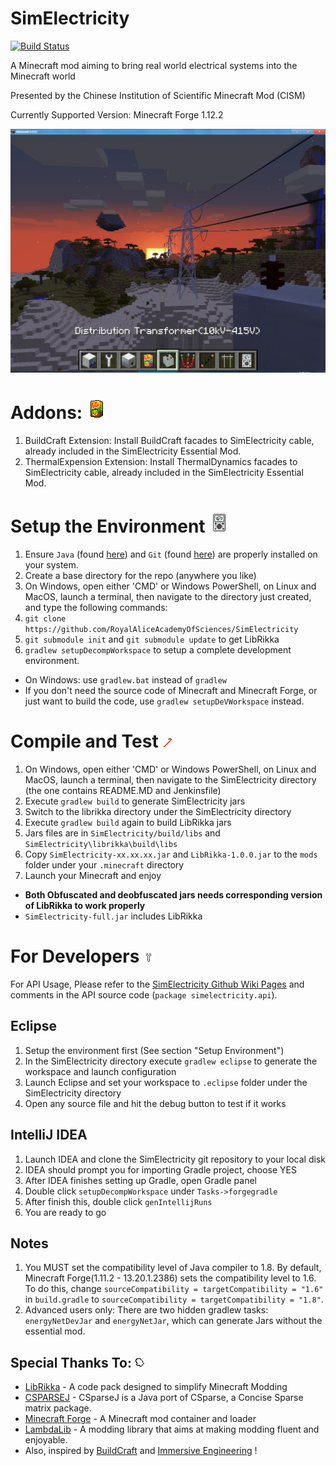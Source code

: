 # SimElectricity 

[![Build Status](https://travis-ci.org/RoyalAliceAcademyOfSciences/SimElectricity.svg?branch=master)](https://travis-ci.org/RoyalAliceAcademyOfSciences/SimElectricity)

A Minecraft mod aiming to bring real world electrical systems into the Minecraft world

Presented by the Chinese Institution of Scientific Minecraft Mod (CISM)

Currently Supported Version: Minecraft Forge 1.12.2

![Image](/documentation/grid.jpg)

# Addons: ![Image](/src/main/resources/assets/sime_essential/textures/items/cell_vita.png)
1. BuildCraft Extension:
Install BuildCraft facades to SimElectricity cable, already included in the SimElectricity Essential Mod.
1. ThermalExpension Extension: Install ThermalDynamics facades to SimElectricity cable, already included in the SimElectricity Essential Mod.

# Setup the Environment ![Image](/src/main/resources/assets/sime_essential/textures/items/tool_multimeter.png)
1. Ensure `Java` (found [here](http://www.oracle.com/technetwork/java/javase/downloads/jdk8-downloads-2133151.html)) and `Git` (found [here](http://git-scm.com/)) are properly installed on your system.
1. Create a base directory for the repo (anywhere you like)
1. On Windows, open either 'CMD' or Windows PowerShell, on Linux and MacOS, 
launch a terminal, then navigate to the directory just created,
and type the following commands:
1. `git clone https://github.com/RoyalAliceAcademyOfSciences/SimElectricity`
1. `git submodule init` and `git submodule update` to get LibRikka
1. `gradlew setupDecompWorkspace` to setup a complete development environment.
* On Windows: use `gradlew.bat` instead of `gradlew`
* If you don't need the source code of Minecraft and Minecraft Forge, or just want to build the code, use 
`gradlew setupDeVWorkspace` instead.

# Compile and Test ![Image](/src/main/resources/assets/sime_essential/textures/items/tool_crowbar.png)
1. On Windows, open either 'CMD' or Windows PowerShell, on Linux and MacOS, 
   launch a terminal, then navigate to the SimElectricity directory (the one contains README.MD and Jenkinsfile)
1. Execute `gradlew build` to generate SimElectricity jars
1. Switch to the librikka directory under the SimElectricity directory
1. Execute `gradlew build` again to build LibRikka jars
1. Jars files are in `SimElectricity/build/libs` and `SimElectricity\librikka\build\libs`
1. Copy `SimElectricity-xx.xx.xx.jar` and `LibRikka-1.0.0.jar` to the `mods` folder under your `.minecraft` directory
1. Launch your Minecraft and enjoy
* __Both Obfuscated and deobfuscated jars needs corresponding version of LibRikka to work properly__
* `SimElectricity-full.jar` includes LibRikka

# For Developers ![Image](/src/main/resources/assets/sime_essential/textures/items/tool_wrench.png)
For API Usage, Please refer to the [SimElectricity Github Wiki Pages](https://github.com/RoyalAliceAcademyOfSciences/SimElectricity/wiki)
and comments in the API source code (`package simelectricity.api`).

## Eclipse
1. Setup the environment first (See section "Setup Environment")
1. In the SimElectricity directory execute `gradlew eclipse` to generate the workspace and launch configuration
1. Launch Eclipse and set your workspace to `.eclipse` folder under the SimElectricity directory
1. Open any source file and hit the debug button to test if it works
## IntelliJ IDEA
1. Launch IDEA and clone the SimElectricity git repository to your local disk
1. IDEA should prompt you for importing Gradle project, choose YES
1. After IDEA finishes setting up Gradle, open Gradle panel
1. Double click `setupDecompWorkspace` under `Tasks->forgegradle`
1. After finish this, double click `genIntellijRuns`
1. You are ready to go
## Notes
1. You MUST set the compatibility level of Java compiler to 1.8. By default, 
Minecraft Forge(1.11.2 - 13.20.1.2386) sets the compatibility level to 1.6. 
To do this, change `sourceCompatibility = targetCompatibility = "1.6"` in `build.gradle`
 to `sourceCompatibility = targetCompatibility = "1.8"`.
1. Advanced users only: There are two hidden gradlew tasks: `energyNetDevJar` and `energyNetJar`, 
 which can generate Jars without the essential mod.

## Special Thanks To: ![Image](/src/main/resources/assets/sime_essential/textures/items/tool_glove.png)
* [LibRikka](https://github.com/rikka0w0/librikka) - A code pack designed to simplify Minecraft Modding
* [CSPARSEJ](https://github.com/rwl/CSparseJ) - CSparseJ is a Java port of CSparse, a Concise Sparse matrix package.
* [Minecraft Forge](https://github.com/MinecraftForge/MinecraftForge) - A Minecraft mod container and loader
* [LambdaLib](https://github.com/LambdaInnovation/LambdaLib) - A modding library that aims at making modding fluent and enjoyable.
* Also, inspired by [BuildCraft](https://github.com/BuildCraft/BuildCraft) and
 [Immersive Engineering](https://github.com/BluSunrize/ImmersiveEngineering) !
